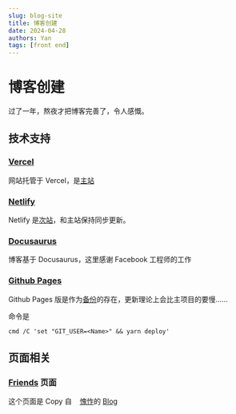 ```yaml
---
slug: blog-site
title: 博客创建
date: 2024-04-28
authors: Yan
tags: [front end]
---
```


# 博客创建

过了一年，熬夜才把博客完善了，令人感慨。

## 技术支持

### [Vercel](https://vercel.com/)

网站托管于 Vercel，是[主站](https://cc.timedegree.cc/)

### [Netlify](https://www.netlify.com/) 

Netlify 是[次站](https://yan-zero.netlify.app)，和主站保持同步更新。

### [Docusaurus](https://docusaurus.io/)

博客基于 Docusaurus，这里感谢 Facebook 工程师的工作

### [Github Pages](https://pages.github.com/)

Github Pages 版是作为[备份](https://yan-zero.github.io)的存在，更新理论上会比主项目的要慢……

命令是 
```
cmd /C 'set "GIT_USER=<Name>" && yarn deploy'
```

## 页面相关

### [Friends](/friends) 页面

这个页面是 Copy 自<img src="https://github.com/kuizuo.png" width="16px" height="16px"/>[愧怍](https://kuizuo.cn/)的 [Blog](https://github.com/kuizuo/blog)
